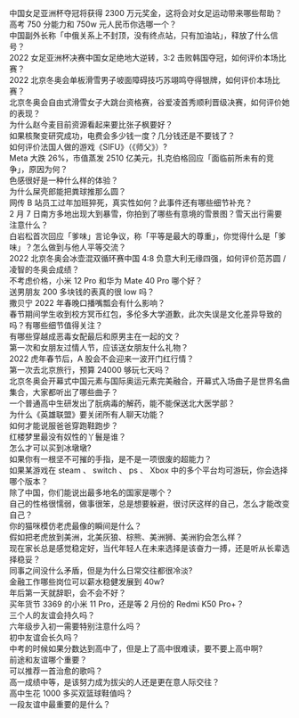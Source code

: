 中国女足亚洲杯夺冠将获得 2300 万元奖金，这将会对女足运动带来哪些帮助？  
高考 750 分能力和 750w 元人民币你选哪一个？  
中国副外长称「中俄关系上不封顶，没有终点站，只有加油站」，释放了什么信号？  
2022 女足亚洲杯决赛中国女足绝地大逆转，3:2 击败韩国夺冠，如何评价本场比赛？  
2022 北京冬奥会单板滑雪男子坡面障碍技巧苏翊鸣夺得银牌，如何评价本场比赛？  
北京冬奥会自由式滑雪女子大跳台资格赛，谷爱凌首秀顺利晋级决赛，如何评价她的表现？  
为什么赵今麦目前资源看起来要比张子枫要好？  
如果核聚变研究成功，电费会多少钱一度？几分钱还是不要钱了？  
如何评价法国人做的游戏《SIFU》（《师父》）?  
Meta 大跌 26%，市值蒸发 2510 亿美元，扎克伯格回应「面临前所未有的竞争」，原因为何？  
色感很好是一种什么样的体验？  
为什么屎壳郎能把粪球推那么圆？  
网传 B 站员工过年加班猝死，真实性如何？此事件还有哪些细节补充？  
2 月 7 日南方多地出现大到暴雪，你拍到了哪些有意境的雪景图？雪天出行需要注意什么？  
白岩松首次回应「爹味」言论争议，称「平等是最大的尊重」，你觉得什么是「爹味」？怎么做到与他人平等交流？  
2022 北京冬奥会冰壶混双循环赛中国 4:8 负意大利无缘四强，如何评价范苏圆 / 凌智的冬奥会成绩？  
不考虑价格，小米 12 Pro 和华为 Mate 40 Pro 哪个好？  
送男朋友 200 多块钱的表真的很 low 吗？  
撒贝宁 2022 年春晚口播嘴瓢会有什么影响？  
春节期间学生收到校方冥币红包，多伦多大学道歉，此次失误是文化差异导致的吗？有哪些细节值得关注？  
有哪些穿越成恶毒女配最后和原男主在一起的文？  
第一次和女朋友过情人节，应该送女朋友什么礼物？  
2022 虎年春节后，A 股会不会迎来一波开门红行情？  
第一次去北京旅行，预算 24000 够玩七天吗？  
北京冬奥会开幕式中国元素与国际奥运元素完美融合，开幕式入场曲子是世界名曲集合，大家都听出了哪些曲子？  
一个普通高中生研发出了朊病毒的解药，能不能保送北大医学部？  
为什么《英雄联盟》要关闭所有人聊天功能？  
如何才能说服爸爸穿跑鞋跑步？  
红楼梦里最没有奴性的丫鬟是谁？  
怎么才可以买到冰墩墩?  
如果你有一根坚不可摧的手指，是不是一项很废的超能力？  
如果某游戏在 steam 、 switch 、 ps 、 Xbox 中的多个平台均可游玩，你会选择哪个版本？  
除了中国，你们能说出最多地名的国家是哪个？  
自己的性格很懦弱，做事很笨，总是想要躲避，很讨厌这样的自己，怎么才能改变自己？  
你的猫咪模仿老虎最像的瞬间是什么？  
假如把老虎放到美洲，北美灰狼、棕熊、美洲狮、美洲豹会怎么样？  
现在家长总是感觉稳定好，当代年轻人在未来选择是该奋力一搏，还是听从长辈选择稳妥？  
同事之间没什么矛盾，但是为什么日常交往都很冷淡?  
金融工作哪些岗位可以薪水稳健发展到 40w?  
年后第一天就辞职，会不会不好？  
买年货节 3369 的小米 11 Pro，还是等 2 月份的 Redmi K50 Pro+？  
三个人的友谊会持久吗？  
六年级步入初一需要特别注意什么吗？  
初中友谊会长久吗？  
中考的时候如果分数达到高中了，但是上了高中很难读，要不要上高中啊?  
前途和友谊哪个重要？  
可以推荐一首治愈的歌吗？  
高一成绩中等，是该努力成为拔尖的人还是更在意人际交往？  
高中生花 1000 多买双篮球鞋值吗？  
一段友谊中最重要的是什么？  
